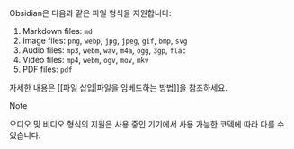 Obsidian은 다음과 같은 파일 형식을 지원합니다:

1. Markdown files: `md`
2. Image files: `png`, `webp`, `jpg`, `jpeg`, `gif`, `bmp`, `svg`
3. Audio files: `mp3`, `webm`, `wav`, `m4a`, `ogg`, `3gp`, `flac`
4. Video files: `mp4`, `webm`, `ogv`, `mov`, `mkv`
5. PDF files: `pdf`

자세한 내용은 [[파일 삽입|파일을 임베드하는 방법]]을 참조하세요.

> [!note]
> 오디오 및 비디오 형식의 지원은 사용 중인 기기에서 사용 가능한 코덱에 따라 다를 수 있습니다.
